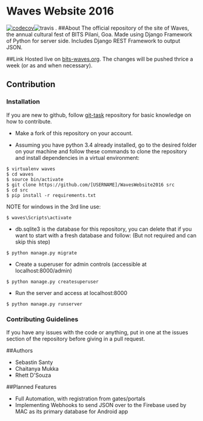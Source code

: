 # Waves Website 2016

[![codecov](https://codecov.io/gh/SebastinSanty/WavesWebsite2016/branch/master/graph/badge.svg)](https://codecov.io/gh/SebastinSanty/WavesWebsite2016)![travis](https://travis-ci.org/OSDLabs/WavesWebsite2016.svg?branch=master)
. 
##About
The official repository of the site of Waves, the annual cultural fest of BITS Pilani, Goa. 
Made using Django Framework of Python for server side. 
Includes Django REST Framework to output JSON.

##Link
Hosted live on [bits-waves.org](http://bits-waves.org). The changes will be pushed thrice a week (or as and when necessary).

## Contribution

### Installation

If you are new to github, follow [git-task](https://github.com/OSDLabs/git-task) repository for basic knowledge on how to contribute.

* Make a fork of this repository on your account.

* Assuming you have python 3.4 already installed, go to the desired folder on your machine and follow these commands to clone the repository and install dependencies in a virtual environment:

```
$ virtualenv waves
$ cd waves
$ source bin/activate
$ git clone https://github.com/[USERNAME]/WavesWebsite2016 src
$ cd src
$ pip install -r requirements.txt
```
NOTE for windows in the 3rd line use:
```
$ waves\Scripts\activate
```

* db.sqlite3 is the database for this repository, you can delete that if you want to start with a fresh database and follow: (But not required and can skip this step)

```
$ python manage.py migrate
```

* Create a superuser for admin controls (accessible at localhost:8000/admin)

```
$ python manage.py createsuperuser
```

* Run the server and access at localhost:8000

```
$ python manage.py runserver
```


### Contributing Guidelines

If you have any issues with the code or anything, put in one at the issues section of the repository before giving in a pull request. 

##Authors

* Sebastin Santy
* Chaitanya Mukka
* Rhett D'Souza

##Planned Features

* Full Automation, with registration from gates/portals
* Implementing Webhooks to send JSON over to the Firebase used by MAC as its primary database for Android app
